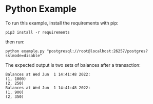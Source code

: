 Python Example
=====

To run this example, install the requirements with pip:

`pip3 install -r requirements`

then run:

`python example.py "postgresql://root@localhost:26257/postgres?sslmode=disable"`

The expected output is two sets of balances after a transaction:

```
Balances at Wed Jun  1 14:41:48 2022:
(1, 1000)
(2, 250)
Balances at Wed Jun  1 14:41:48 2022:
(1, 900)
(2, 350)
```
